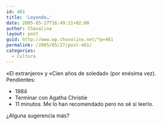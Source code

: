 ```yaml
---
id: 461
title: 'Leyendo…'
date: 2005-05-27T16:49:21+02:00
author: Chavalina
layout: post
guid: http://www.wp.chavalina.net/?p=461
permalink: /2005/05/27/post-461/
categories:
  - Cultura
---
```

«El extranjero» y «Cien a&ntilde;os de soledad» (por enésima vez).  
Pendientes:

  * 1984
  * Terminar con Agatha Christie
  * 11 minutos. Me lo han recomendado pero no sé si leerlo.

¿Alguna sugerencia más?